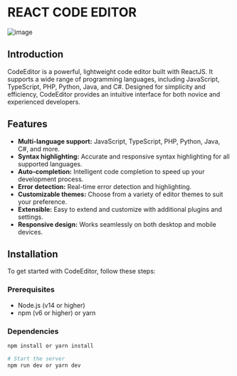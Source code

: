 # REACT CODE EDITOR

![image](https://github.com/Archit-24/React-Code-Editor/assets/155532480/a30902af-adea-401f-9dac-1459425dccd5)

## Introduction

CodeEditor is a powerful, lightweight code editor built with ReactJS. It supports a wide range of programming languages, including JavaScript, TypeScript, PHP, Python, Java, and C#. Designed for simplicity and efficiency, CodeEditor provides an intuitive interface for both novice and experienced developers.

## Features

- **Multi-language support:** JavaScript, TypeScript, PHP, Python, Java, C#, and more.
- **Syntax highlighting:** Accurate and responsive syntax highlighting for all supported languages.
- **Auto-completion:** Intelligent code completion to speed up your development process.
- **Error detection:** Real-time error detection and highlighting.
- **Customizable themes:** Choose from a variety of editor themes to suit your preference.
- **Extensible:** Easy to extend and customize with additional plugins and settings.
- **Responsive design:** Works seamlessly on both desktop and mobile devices.

## Installation

To get started with CodeEditor, follow these steps:

### Prerequisites

- Node.js (v14 or higher)
- npm (v6 or higher) or yarn

### Dependencies

```bash
npm install or yarn install

# Start the server
npm run dev or yarn dev
```
